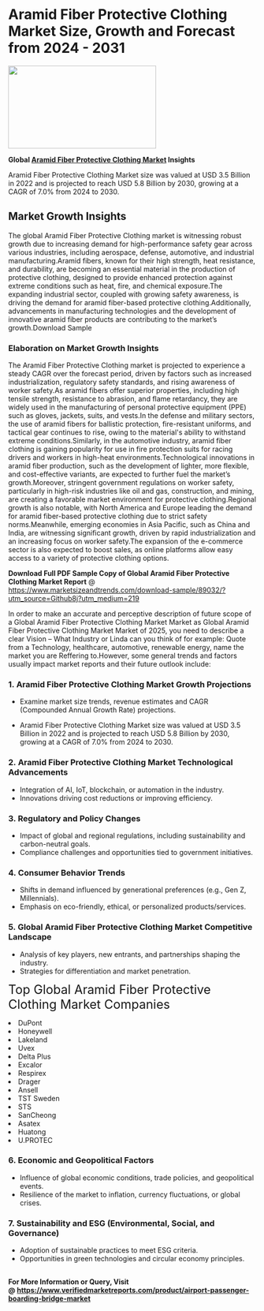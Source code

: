 <H1>Aramid Fiber Protective Clothing Market Size, Growth and Forecast from 2024 - 2031</H1><img class="aligncenter size-medium wp-image-584254" src="https://thirdeyenews.in/wp-content/uploads/2024/09/Global-Market-Research-300x168.jpeg" alt="" width="300" height="168" /><p><strong>Global&nbsp;<a href="https://www.marketsizeandtrends.com/download-sample/89032/?utm_source=Github8j?utm_medium=219">Aramid Fiber Protective Clothing Market</a> Insights</strong></p><p>Aramid Fiber Protective Clothing Market size was valued at USD 3.5 Billion in 2022 and is projected to reach USD 5.8 Billion by 2030, growing at a CAGR of 7.0% from 2024 to 2030.</p><p><h2>Market Growth Insights</h2> The global Aramid Fiber Protective Clothing market is witnessing robust growth due to increasing demand for high-performance safety gear across various industries, including aerospace, defense, automotive, and industrial manufacturing.Aramid fibers, known for their high strength, heat resistance, and durability, are becoming an essential material in the production of protective clothing, designed to provide enhanced protection against extreme conditions such as heat, fire, and chemical exposure.The expanding industrial sector, coupled with growing safety awareness, is driving the demand for aramid fiber-based protective clothing.Additionally, advancements in manufacturing technologies and the development of innovative aramid fiber products are contributing to the market’s growth.Download Sample <h3>Elaboration on Market Growth Insights</h3> The Aramid Fiber Protective Clothing market is projected to experience a steady CAGR over the forecast period, driven by factors such as increased industrialization, regulatory safety standards, and rising awareness of worker safety.As aramid fibers offer superior properties, including high tensile strength, resistance to abrasion, and flame retardancy, they are widely used in the manufacturing of personal protective equipment (PPE) such as gloves, jackets, suits, and vests.In the defense and military sectors, the use of aramid fibers for ballistic protection, fire-resistant uniforms, and tactical gear continues to rise, owing to the material's ability to withstand extreme conditions.Similarly, in the automotive industry, aramid fiber clothing is gaining popularity for use in fire protection suits for racing drivers and workers in high-heat environments.Technological innovations in aramid fiber production, such as the development of lighter, more flexible, and cost-effective variants, are expected to further fuel the market’s growth.Moreover, stringent government regulations on worker safety, particularly in high-risk industries like oil and gas, construction, and mining, are creating a favorable market environment for protective clothing.Regional growth is also notable, with North America and Europe leading the demand for aramid fiber-based protective clothing due to strict safety norms.Meanwhile, emerging economies in Asia Pacific, such as China and India, are witnessing significant growth, driven by rapid industrialization and an increasing focus on worker safety.The expansion of the e-commerce sector is also expected to boost sales, as online platforms allow easy access to a variety of protective clothing options.</p><p><span class=""><strong>Download Full PDF Sample Copy of Global Aramid Fiber Protective Clothing Market Report</strong> @ <a href="https://www.marketsizeandtrends.com/download-sample/89032/?utm_source=Github8j?utm_medium=219" target="_blank">https://www.marketsizeandtrends.com/download-sample/89032/?utm_source=Github8j?utm_medium=219</a></span></p><p>In order to make an accurate and perceptive description of future scope of a Global&nbsp;Aramid Fiber Protective Clothing Market Market as Global&nbsp;Aramid Fiber Protective Clothing Market Market of 2025, you need to describe a clear Vision &ndash; What Industry or Linda can you think of for example: Quote from a Technology, healthcare, automotive, renewable energy, name the market you are Reffering to.However, some general trends and factors usually impact market reports and their future outlook include:</p><h3>1.&nbsp;<strong>Aramid Fiber Protective Clothing Market Growth Projections</strong></h3><ul><li>Examine market size trends, revenue estimates and CAGR (Compounded Annual Growth Rate) projections.</li><li><p>Aramid Fiber Protective Clothing Market size was valued at USD 3.5 Billion in 2022 and is projected to reach USD 5.8 Billion by 2030, growing at a CAGR of 7.0% from 2024 to 2030.</p></li></ul><h3>2.&nbsp;<strong>Aramid Fiber Protective Clothing Market Technological Advancements</strong></h3><ul><li>Integration of AI, IoT, blockchain, or automation in the industry.</li><li>Innovations driving cost reductions or improving efficiency.</li></ul><h3>3.&nbsp;<strong>Regulatory and Policy Changes</strong></h3><ul><li>Impact of global and regional regulations, including sustainability and carbon-neutral goals.</li><li>Compliance challenges and opportunities tied to government initiatives.</li></ul><h3>4.&nbsp;<strong>Consumer Behavior Trends</strong></h3><ul><li>Shifts in demand influenced by generational preferences (e.g., Gen Z, Millennials).</li><li>Emphasis on eco-friendly, ethical, or personalized products/services.</li></ul><h3>5.&nbsp;<strong>Global Aramid Fiber Protective Clothing Market Competitive Landscape</strong></h3><ul><li>Analysis of key players, new entrants, and partnerships shaping the industry.</li><li>Strategies for differentiation and market penetration.</li></ul><p data-pm-slice="1 1 []"><span style="color: inherit; font-family: inherit; font-size: 25px;">Top Global Aramid Fiber Protective Clothing Market Companies</span></p><div class="" data-test-id=""><p><li>DuPont</li><li> Honeywell</li><li> Lakeland</li><li> Uvex</li><li> Delta Plus</li><li> Excalor</li><li> Respirex</li><li> Drager</li><li> Ansell</li><li> TST Sweden</li><li> STS</li><li> SanCheong</li><li> Asatex</li><li> Huatong</li><li> U.PROTEC</li></p></div><h3>6.&nbsp;<strong>Economic and Geopolitical Factors</strong></h3><ul><li>Influence of global economic conditions, trade policies, and geopolitical events.</li><li>Resilience of the market to inflation, currency fluctuations, or global crises.</li></ul><h3>7.&nbsp;<strong>Sustainability and ESG (Environmental, Social, and Governance)</strong></h3><ul><li>Adoption of sustainable practices to meet ESG criteria.</li><li>Opportunities in green technologies and circular economy principles.</li></ul><h2><strong style="font-size: 14px;">For More Information or Query, Visit @&nbsp;</strong><a style="background-color: #ffffff; font-size: 14px;" href="https://www.marketsizeandtrends.com/report/aramid-fiber-protective-clothing-market/" target="_blank">https://www.verifiedmarketreports.com/product/airport-passenger-boarding-bridge-market</a></h2>